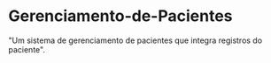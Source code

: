 # Gerenciamento-de-Pacientes
"Um sistema de gerenciamento de pacientes que integra registros do paciente".
